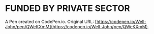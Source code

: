 # FUNDED BY PRIVATE SECTOR

A Pen created on CodePen.io. Original URL: [https://codepen.io/Well-John/pen/QWeKXmM](https://codepen.io/Well-John/pen/QWeKXmM).

